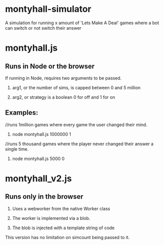 # montyhall-simulator
A simulation for running x amount of 'Lets Make A Deal' games where a bot can switch or not switch their answer

# montyhall.js

## Runs in Node or the browser

If running in Node, requires two arguments to be passed.

1. arg1, or the number of sims, is capped between 0 and 5 million

2. arg2, or strategy is a boolean 0 for off and 1 for on

## Examples:

//runs 1million games where every game the user changed their mind.
1. node montyhall.js 1000000 1

//runs 5 thousand games where the player never changed their answer a single time.
1. node montyhall.js 5000 0

# montyhall_v2.js

## Runs only in the browser

1.  Uses a webworker from the native Worker class 

2.  The worker is implemented via a blob.  

3.  The blob is injected with a template string of code

This version has no limitation on simcount being passed to it.